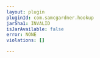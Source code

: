 ```yaml
---
layout: plugin
pluginId: com.samcgardner.hookup
jarSha1: INVALID
isJarAvailable: false
error: NONE
violations: []

---
```

